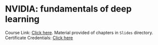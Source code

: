 # NVIDIA: fundamentals of deep learning

Course Link: [Click here](https://www.nvidia.com/en-in/training/instructor-led-workshops/fundamentals-of-deep-learning/).
Material provided of chapters in `Slides` directory.
Certificate Credentials: [Click here](https://courses.nvidia.com/certificates/3f0560e728ec4a9cb8dbc07e745cdc0d) 
